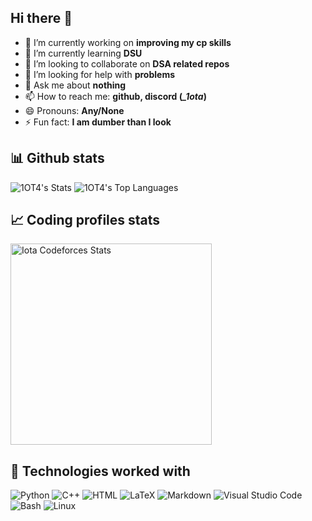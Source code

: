 ## Hi there 👋

- 🔭 I’m currently working on **improving my cp skills**
- 🌱 I’m currently learning **DSU**
- 👯 I’m looking to collaborate on **DSA related repos**
- 🤔 I’m looking for help with **problems**
- 💬 Ask me about **nothing**
- 📫 How to reach me: **github, discord (*_1ota*)**
- 😄 Pronouns: **Any/None**
- ⚡ Fun fact: **I am dumber than I look**

## 📊 Github stats

![1OT4's Stats](https://github-readme-stats.vercel.app/api?username=1OT4&theme=vue-dark&show_icons=true&hide_border=true&count_private=true)
![1OT4's Top Languages](https://github-readme-stats.vercel.app/api/top-langs/?username=1OT4&theme=vue-dark&show_icons=true&hide_border=true&layout=compact)

## 📈 Coding profiles stats

<a href="https://codeforces.com/profile/1ota">
<img align="center" height="322" src="stats/codeforces_stats.svg" alt="Iota Codeforces Stats"/>
</a>

## 🧩 Technologies worked with

<p>
<img alt="Python" src="https://img.shields.io/badge/Python-3f7cad.svg?logo=python&logoColor=white">
<img alt="C++" src="https://img.shields.io/badge/C%2B%2B-00599C?logo=c%2B%2B&logoColor=white">
<img alt="HTML" src="https://img.shields.io/badge/HTML-E34F26.svg?logo=html5&logoColor=white">
<img alt="LaTeX" src="https://img.shields.io/badge/LaTeX-008080.svg?logo=LaTeX&logoColor=white">
<img alt="Markdown" src="https://img.shields.io/badge/Markdown-20232A.svg?logo=markdown&logoColor=white">
<img alt="Visual Studio Code" src="https://img.shields.io/badge/Visual%20Studio%20Code-167acd.svg?logo=visual-studio-code&logoColor=white">
<img alt="Bash" src="https://img.shields.io/badge/Bash-20232A.svg?logo=gnu-bash&logoColor=white">
<img alt="Linux" src="https://img.shields.io/badge/Linux-f6db47?logo=linux&logoColor=black">
</p>

